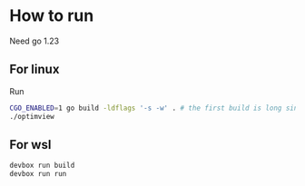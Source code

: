 # How to run

Need go 1.23

## For linux

Run

```bash
CGO_ENABLED=1 go build -ldflags '-s -w' . # the first build is long since it compiles some C libraries
./optimview
```

## For wsl

```bash
devbox run build
devbox run run
```
